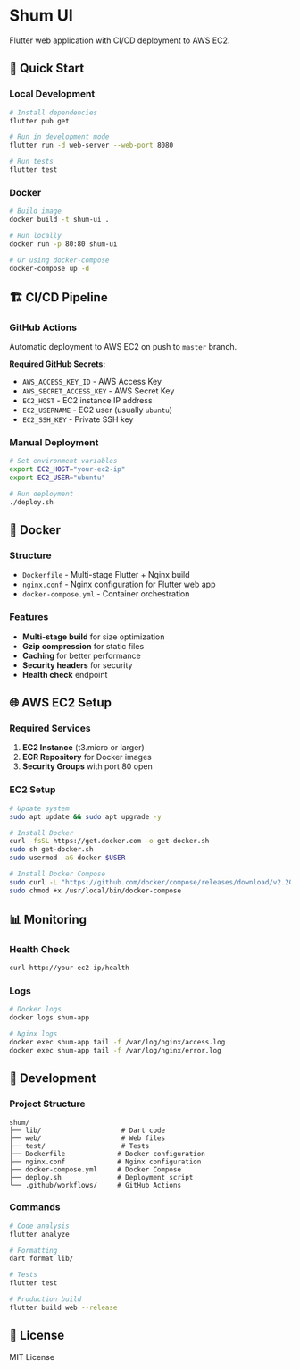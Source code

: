 # Shum UI

Flutter web application with CI/CD deployment to AWS EC2.

## 🚀 Quick Start

### Local Development

```bash
# Install dependencies
flutter pub get

# Run in development mode
flutter run -d web-server --web-port 8080

# Run tests
flutter test
```

### Docker

```bash
# Build image
docker build -t shum-ui .

# Run locally
docker run -p 80:80 shum-ui

# Or using docker-compose
docker-compose up -d
```

## 🏗️ CI/CD Pipeline

### GitHub Actions

Automatic deployment to AWS EC2 on push to `master` branch.

**Required GitHub Secrets:**
- `AWS_ACCESS_KEY_ID` - AWS Access Key
- `AWS_SECRET_ACCESS_KEY` - AWS Secret Key
- `EC2_HOST` - EC2 instance IP address
- `EC2_USERNAME` - EC2 user (usually `ubuntu`)
- `EC2_SSH_KEY` - Private SSH key

### Manual Deployment

```bash
# Set environment variables
export EC2_HOST="your-ec2-ip"
export EC2_USER="ubuntu"

# Run deployment
./deploy.sh
```

## 🐳 Docker

### Structure

- `Dockerfile` - Multi-stage Flutter + Nginx build
- `nginx.conf` - Nginx configuration for Flutter web app
- `docker-compose.yml` - Container orchestration

### Features

- **Multi-stage build** for size optimization
- **Gzip compression** for static files
- **Caching** for better performance
- **Security headers** for security
- **Health check** endpoint

## 🌐 AWS EC2 Setup

### Required Services

1. **EC2 Instance** (t3.micro or larger)
2. **ECR Repository** for Docker images
3. **Security Groups** with port 80 open

### EC2 Setup

```bash
# Update system
sudo apt update && sudo apt upgrade -y

# Install Docker
curl -fsSL https://get.docker.com -o get-docker.sh
sudo sh get-docker.sh
sudo usermod -aG docker $USER

# Install Docker Compose
sudo curl -L "https://github.com/docker/compose/releases/download/v2.20.0/docker-compose-$(uname -s)-$(uname -m)" -o /usr/local/bin/docker-compose
sudo chmod +x /usr/local/bin/docker-compose
```

## 📊 Monitoring

### Health Check

```bash
curl http://your-ec2-ip/health
```

### Logs

```bash
# Docker logs
docker logs shum-app

# Nginx logs
docker exec shum-app tail -f /var/log/nginx/access.log
docker exec shum-app tail -f /var/log/nginx/error.log
```

## 🔧 Development

### Project Structure

```
shum/
├── lib/                    # Dart code
├── web/                    # Web files
├── test/                   # Tests
├── Dockerfile             # Docker configuration
├── nginx.conf             # Nginx configuration
├── docker-compose.yml     # Docker Compose
├── deploy.sh              # Deployment script
└── .github/workflows/     # GitHub Actions
```

### Commands

```bash
# Code analysis
flutter analyze

# Formatting
dart format lib/

# Tests
flutter test

# Production build
flutter build web --release
```

## 📝 License

MIT License
